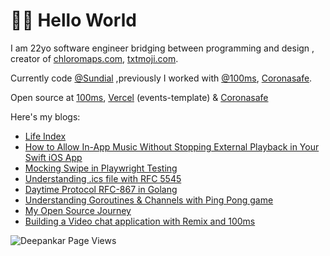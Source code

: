 # 👋🏽 Hello World

I am 22yo software engineer bridging between programming and design , creator of [chloromaps.com](https://chloromaps.com), [txtmoji.com](https://txtmoji.com). 

Currently code [@Sundial](https://sundial.so) ,previously I worked with [@100ms](https://www.100ms.live/), [Coronasafe](https://github.com/coronasafe).

Open source at [100ms](https://github.com/100mslive), [Vercel](https://github.com/vercel) (events-template) & [Coronasafe](https://github.com/coronasafe)

Here's my blogs:

<!--START_SECTION:feed-->
* [Life Index](https:&#x2F;&#x2F;dpnkr.in&#x2F;blog&#x2F;life-index)
* [How to Allow In-App Music Without Stopping External Playback in Your Swift iOS App](https:&#x2F;&#x2F;dpnkr.in&#x2F;blog&#x2F;prevent-swift-app-stopping-external-music)
* [Mocking Swipe in Playwright Testing](https:&#x2F;&#x2F;dpnkr.in&#x2F;blog&#x2F;swipe-playwright-testing)
* [Understanding .ics file with RFC 5545](https:&#x2F;&#x2F;dpnkr.in&#x2F;blog&#x2F;understanding-ics-file)
* [Daytime Protocol RFC-867 in Golang](https:&#x2F;&#x2F;dpnkr.in&#x2F;blog&#x2F;daytime-protocol-golang)
* [Understanding Goroutines &amp; Channels with Ping Pong game](https:&#x2F;&#x2F;dpnkr.in&#x2F;blog&#x2F;goroutines-ping-pong)
* [My Open Source Journey](https:&#x2F;&#x2F;dpnkr.in&#x2F;blog&#x2F;open-source-journey)
* [Building a Video chat application with Remix and 100ms](https:&#x2F;&#x2F;dpnkr.in&#x2F;blog&#x2F;remix-video-chat-app)
<!--END_SECTION:feed-->

<p align="left"> <img src="https://komarev.com/ghpvc/?username=Deep-Codes&label=Views&color=blue&style=plastic" alt="Deepankar Page Views" /> </p>
